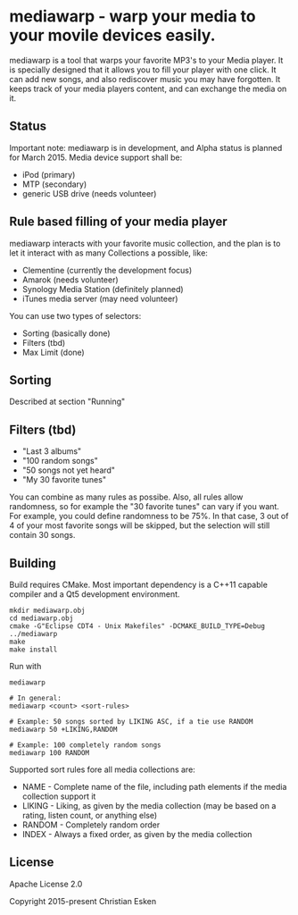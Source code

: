 # mediawarp - warp your media to your movile devices easily.

mediawarp is a tool that warps your favorite MP3's to your Media player.
It is specially designed that it allows you to fill your player with one click.
It can add new songs, and also rediscover music you may have forgotten. It
keeps track of your media players content, and can exchange the media on it.

## Status
Important note: mediawarp is in development, and Alpha status is planned
for March 2015. Media device support shall be:
 - iPod (primary)
 - MTP (secondary)
 - generic USB drive (needs volunteer)

## Rule based filling of your media player
mediawarp interacts with your favorite music collection, and the plan
is to let it interact with as many Collections a possible, like:
 - Clementine (currently the development focus)
 - Amarok (needs volunteer)
 - Synology Media Station (definitely planned)
 - iTunes media server (may need volunteer)

You can use two types of selectors:
 - Sorting (basically done)
 - Filters (tbd)
 - Max Limit (done)

## Sorting
 Described at section "Running"
 
## Filters (tbd)
- "Last 3 albums"
- "100 random songs"
- "50 songs not yet heard"
- "My 30 favorite tunes"

You can combine as many rules as possibe. Also, all rules allow randomness, so
for example the "30 favorite tunes" can vary if you want. For example, you could define
randomness to be 75%. In that case, 3 out of 4 of your most favorite songs will be skipped, but
the selection will still contain 30 songs.


## Building
Build requires CMake.
Most important dependency is a C++11 capable compiler and a Qt5 development environment.

```
mkdir mediawarp.obj
cd mediawarp.obj
cmake -G"Eclipse CDT4 - Unix Makefiles" -DCMAKE_BUILD_TYPE=Debug ../mediawarp
make
make install
```

Run with
```
mediawarp

# In general:
mediawarp <count> <sort-rules>

# Example: 50 songs sorted by LIKING ASC, if a tie use RANDOM
mediawarp 50 +LIKING,RANDOM

# Example: 100 completely random songs
mediawarp 100 RANDOM
```

Supported sort rules fore all media collections are:
- NAME     - Complete name of the file, including path elements if the media collection support it
- LIKING   - Liking, as given by the media collection (may be based on a rating, listen count, or anything else)
- RANDOM   - Completely random order
- INDEX    - Always a fixed order, as given by the media collection

## License
Apache License 2.0

Copyright 2015-present Christian Esken

